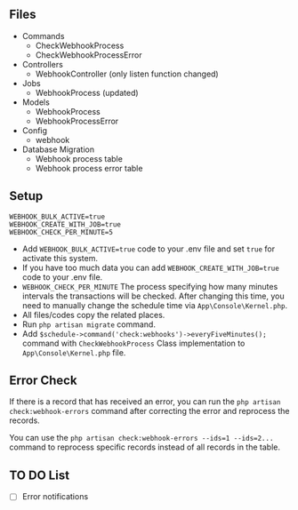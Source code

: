## Files

- Commands
  - CheckWebhookProcess
  - CheckWebhookProcessError
- Controllers
  - WebhookController (only listen function changed)
- Jobs
  - WebhookProcess (updated)
- Models
  - WebhookProcess
  - WebhookProcessError
- Config
  - webhook
- Database Migration
  - Webhook process table
  - Webhook process error table

## Setup

```dotenv
WEBHOOK_BULK_ACTIVE=true
WEBHOOK_CREATE_WITH_JOB=true
WEBHOOK_CHECK_PER_MINUTE=5
```

- Add `WEBHOOK_BULK_ACTIVE=true` code to your .env file and set `true` for activate this system.
- If you have too much data you can add `WEBHOOK_CREATE_WITH_JOB=true` code to your .env file.
- `WEBHOOK_CHECK_PER_MINUTE` The process specifying how many minutes intervals the transactions will be checked. After changing this time, you need to manually change the schedule time via `App\Console\Kernel.php`.
- All files/codes copy the related places.
- Run `php artisan migrate` command.
- Add `$schedule->command('check:webhooks')->everyFiveMinutes();` command with `CheckWebhookProcess` Class implementation to `App\Console\Kernel.php` file.

## Error Check

If there is a record that has received an error, you can run the `php artisan check:webhook-errors` command after correcting the error and reprocess the records.

You can use the `php artisan check:webhook-errors --ids=1 --ids=2...` command to reprocess specific records instead of all records in the table.

## TO DO List

- [ ] Error notifications